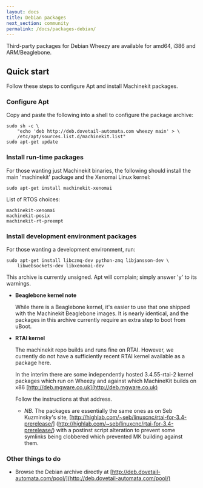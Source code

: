 ```yaml
---
layout: docs
title: Debian packages
next_section: community
permalink: /docs/packages-debian/
---
```


Third-party packages for Debian Wheezy are available for amd64, i386
and ARM/Beaglebone.

## Quick start

Follow these steps to configure Apt and install Machinekit packages.

### Configure Apt

Copy and paste the following into a shell to configure the package archive:

    sudo sh -c \
        "echo 'deb http://deb.dovetail-automata.com wheezy main' > \
        /etc/apt/sources.list.d/machinekit.list"
    sudo apt-get update

### Install run-time packages

For those wanting just Machinekit binaries, the following should
install the main 'machinekit' package and the Xenomai Linux
kernel:

    sudo apt-get install machinekit-xenomai

List of RTOS choices:

    machinekit-xenomai
    machinekit-posix
    machinekit-rt-preempt

### Install development environment packages

For those wanting a development environment, run:

    sudo apt-get install libczmq-dev python-zmq libjansson-dev \
        libwebsockets-dev libxenomai-dev

This archive is currently unsigned. Apt will complain; simply answer
'y' to its warnings.

- **Beaglebone kernel note**

  While there is a Beaglebone kernel, it's easier to use that one
  shipped with the Machinekit Beaglebone images. It is nearly
  identical, and the packages in this archive currently require an
  extra step to boot from uBoot.

- **RTAI kernel**

  The machinekit repo builds and runs fine on RTAI. However, we currently
  do not have a sufficiently recent RTAI kernel available as a package here.

  In the interim there are some independently hosted 3.4.55-rtai-2
  kernel packages which run on Wheezy and against which MachineKit
  builds on x86 [http://deb.mgware.co.uk](http://deb.mgware.co.uk)
  
  Follow the instructions at that address.
  
  - *NB.* The packages are essentially the same ones as on Seb
    Kuzminsky's site,
    [http://highlab.com/~seb/linuxcnc/rtai-for-3.4-prerelease/]
    (http://highlab.com/~seb/linuxcnc/rtai-for-3.4-prerelease/) with a
    postinst script alteration to prevent some symlinks being
    clobbered which prevented MK building against them.


### Other things to do

- Browse the Debian archive directly at
  [http://deb.dovetail-automata.com/pool/](http://deb.dovetail-automata.com/pool/)

